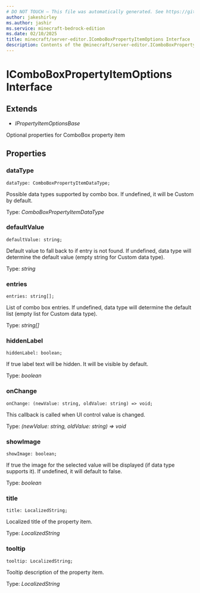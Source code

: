 ```yaml
---
# DO NOT TOUCH — This file was automatically generated. See https://github.com/mojang/minecraftapidocsgenerator to modify descriptions, examples, etc.
author: jakeshirley
ms.author: jashir
ms.service: minecraft-bedrock-edition
ms.date: 02/10/2025
title: minecraft/server-editor.IComboBoxPropertyItemOptions Interface
description: Contents of the @minecraft/server-editor.IComboBoxPropertyItemOptions class.
---
```

# IComboBoxPropertyItemOptions Interface

## Extends
- *IPropertyItemOptionsBase*

Optional properties for ComboBox property item

## Properties

### **dataType**
`dataType: ComboBoxPropertyItemDataType;`

Possible data types supported by combo box. If undefined, it will be Custom by default.

Type: *ComboBoxPropertyItemDataType*

### **defaultValue**
`defaultValue: string;`

Default value to fall back to if entry is not found. If undefined, data type will determine the default value (empty string for Custom data type).

Type: *string*

### **entries**
`entries: string[];`

List of combo box entries. If undefined, data type will determine the default list (empty list for Custom data type).

Type: *string[]*

### **hiddenLabel**
`hiddenLabel: boolean;`

If true label text will be hidden. It will be visible by default.

Type: *boolean*

### **onChange**
`onChange: (newValue: string, oldValue: string) => void;`

This callback is called when UI control value is changed.

Type: *(newValue: string, oldValue: string) => void*

### **showImage**
`showImage: boolean;`

If true the image for the selected value will be displayed (if data type supports it). If undefined, it will default to false.

Type: *boolean*

### **title**
`title: LocalizedString;`

Localized title of the property item.

Type: *LocalizedString*

### **tooltip**
`tooltip: LocalizedString;`

Tooltip description of the property item.

Type: *LocalizedString*

